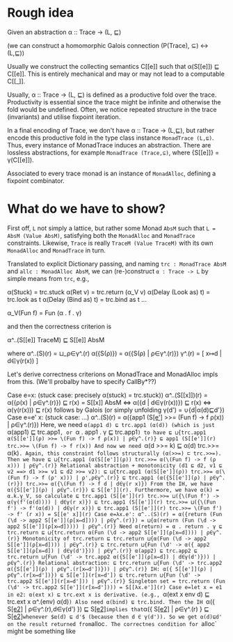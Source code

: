 # Rough idea

Given an abstraction α :: Trace -> (L, ⊑)

(we can construct a homomorphic Galois connection (P(Trace), ⊆) <-> (L,⊑))

Usually we construct the collecting semantics C[[e]] such that α(S[[e]]) ⊑ C[[e]].
This is entirely mechanical and may or may not lead to a computable C[[_]].

Usually, α :: Trace -> (L, ⊑) is defined as a productive fold over the trace.
Productivity is essential since the trace might be infinite and otherwise the fold would be undefined.
Often, we notice repeated structure in the trace (invariants) and utilise fixpoint iteration.

In a final encoding of Trace, we don't have α :: Trace -> (L,⊑), but rather
encode this productive fold in the type class instance `MonadTrace (L,⊑)`.
Thus, every instance of MonadTrace induces an abstraction.
There are lossless abstractions, for example `MonadTrace (Trace,⊆)`, where {S[[e]]} = γ(C[[e]]).

Associated to every trace monad is an instance of `MonadAlloc`, defining a fixpoint combinator.

# What do we have to show?

First off, `L` not simply a lattice, but rather some Monad `AbsM` such that `L = AbsM (Value AbsM)`,
satisfying both the `MonadAlloc` and `MonadTrace` constraints.
Likewise, `Trace` is really `TraceM (Value TraceM)` with its own `MonadAlloc` and `MonadTrace` in turn.

Translated to explicit Dictionary passing, and naming `trc : MonadTrace AbsM` and `allc : MonadAlloc AbsM`,
we can (re-)construct `α : Trace -> L` by simple means from `trc`, e.g.,

  α(Stuck) = trc.stuck
  α(Ret v) = trc.return (α_V v)
  α(Delay (Look as) t) = trc.look as t
  α(Delay (Bind as) t) = trc.bind as t
  ...

  α_V(Fun f) = Fun (α . f . γ)

and then the correctness criterion is

  α^..(S[[e]] TraceM) ⊑ S[[e]] AbsM

where
  α^..(S)(r) = ⊔_ρ∈γ^.(r) α({S(ρ)}) = α({S(ρ) | ρ∈γ^.(r)})
  γ^.(r) = [ x↦d | d∈γ(r(x)) ]

Let's derive correctness criterions on MonadTrace and MonadAlloc impls from this.
(We'll probalby have to specify CallBy*??)

Case e=x:
  (stuck case: precisely α(stuck) = trc.stuck))
  α^..(S[[x]])(r) = α({ρ(x) | ρ∈γ^.(r)}) ⊑ r(x) = S[[x]] AbsM
  <=>
  α({d | d∈γ(r(x))}) ⊑ r(x)
  <=>
  α(γ(r(x))) ⊑ r(x) follows by Galois (or simply unfolding γ(d') = ∪{d|α(d)⊑d'})
Case e=e' x:
  (stuck case: ...)
    α^..(S)(r)
  = α({app1 (S[[e']](ρ) >>= \(Fun f) -> f ρ(x)) | ρ∈γ^.(r)})
  Here, we need `α(app1 d) ⊑ trc.app1 (α(d)) (which is just `α(app1) ⊑ trc.app1`, or `α . app1 . γ ⊑ trc.app1`) to have
  ⊑ ⊔{trc.app1 α(S[[e']](ρ) >>= \(Fun f) -> f ρ(x)) | ρ∈γ^.(r)} ⊑ app1 (S[[e']](r) trc.>>= \(Fun f) -> f r(x))
  And now we need `α(d >>= k) ⊑ α(d) trc.>>= α(k)`. Again, this constraint follows structurally (α(>>=) ⊏ trc.>>=). Then we have
  ⊑ ⊔{trc.app1 (α(S[[e']](ρ)) trc.>>= α(\(Fun f) -> f (ρ x))) | ρ∈γ^.(r)}
  Relational abstraction + monotonicity (d1 ⊑ d2, v1 ⊑ v2 ==> d1 >>= v1 ⊑ d2 >>= v2):
  ⊑ ⊔{trc.app1 (α(S[[e']](ρ)) trc.>>= α(\(Fun f) -> f (ρ' x))) | ρ',ρ∈γ^.(r)}
  ⊑ trc.app1 (α({S[[e']](ρ) | ρ∈γ^.(r)}) trc.>>= α({\(Fun f) -> f d | d∈γ(r x)})
  From the IH, we have α({S[[e']](ρ) | ρ∈γ^.(r)}) ⊑ S[[e']](r). Furthermore, we have α(k) = α.k.γ_V, so calculate
  ⊑ trc.app1 (S[[e']](r) trc.>>= ⊔({\(Fun f') -> α(γ(f'(α(d)))) | d∈γ(r x)})
  ⊑ trc.app1 (S[[e']](r) trc.>>= ⊔({\(Fun f') -> f'(α(d)) | d∈γ(r x)})
  ⊑ trc.app1 (S[[e']](r) trc.>>= \(Fun f') -> f' (r x))
  = S[[e' x]](r)
Case e=λx.e':
    α^..(S)(r)
  = α({return (Fun (\d -> app2 S[[e']](ρ[x↦d]))) | ρ∈γ^.(r)})
  = ⊔{α(return (Fun (\d -> app2 S[[e']](ρ[x↦d])))) | ρ∈γ^.(r)}
  Need α(return) = α . return . γ ⊑ trc.return
  ⊑ ⊔{trc.return α(Fun (\d -> app2 S[[e']](ρ[x↦d]))) | ρ∈γ^.(r)}
  Monotonicity of trc.return
  ⊑ trc.return ⊔{α(Fun (\d -> app2 S[[e']](ρ[x↦d]))) | ρ∈γ^.(r)}
  ⊑ trc.return ⊔{Fun (\d' -> α({ app2 S[[e']](ρ[x↦d]) | d∈γ(d')})) | ρ∈γ^.(r)}
  α(app2) ⊑ trc.app2
  ⊑ trc.return ⊔{Fun (\d' -> trc.app2 α({S[[e']](ρ[x↦d]) | d∈γ(d')})) | ρ∈γ^.(r)}
  Relational abstraction:
  ⊑ trc.return ⊔{Fun (\d' -> trc.app2 α({S[[e']](ρ) | ρ∈γ^.(r[x↦d'])})) | ρ∈γ^.(r)}
  IH: α({ S[[e']](ρ) | ρ∈γ^.(r[x↦d'])}) ⊑ S[[e']](r[x↦d'])
  ⊑ trc.return ⊔{Fun (\d' -> trc.app2 S[[e']](r[x↦d'])) | ρ∈γ^.(r)}
  Singleton set
  = trc.return (Fun (\d' -> trc.app2 S[[e']](r[x↦d'])))
  = S[[λx.e']](r)
Case e=let x = e1 in e2:
  α(ext x) ⊑ trc.ext x is derivative. (e.g., `α(ext x env d) ⊑ trc.ext x α^.(env) α(d)`)
  Also need α(bind) ⊑ trc.bind.
  Then the IH `α({ S[[e2]](ρ[x↦d]) | ρ∈γ^.(r),d∈γ(d') }) ⊑ S[[e2]](r[x↦d'])`
  implies that `α({ S[[e2]](ρ[x↦d]) | ρ∈γ^.(r) } ⊑ S[[e2]](r[x↦d'])` whenever $α(d) ⊑ d'$ (because then d ∈ γ(d')).
  So we get α(d)⊑d' on the result returned from `alloc`.
  The correctnes condition for `alloc` might be something like

